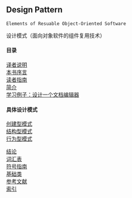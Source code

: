 ## Design Pattern  
    Elements of Resuable Object-Oriented Software  

设计模式（面向对象软件的组件复用技术）  

#### 目录  
[译者说明](译者说明.md)  
[本书序言](本书序言.md)  
[读者指南](读者指南.md)  
[简介]()  
[学习例子：设计一个文档编辑器]()  

#### 具体设计模式  
[创建型模式]()  
[结构型模式]()  
[行为型模式]()  

[结论]()  
[词汇表]()  
[符号指南]()  
[基础类]()  
[参考文献]()  
[索引]()   

